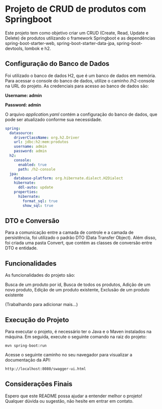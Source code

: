 # Projeto de CRUD de produtos com Springboot

Este projeto tem como objetivo criar um CRUD (Create, Read, Update e Delete) de produtos utilizando o framework Springboot e as dependências spring-boot-starter-web, spring-boot-starter-data-jpa, spring-boot-devtools, lombok e h2.

## Configuração do Banco de Dados
Foi utilizado o banco de dados H2, que é um banco de dados em memória. Para acessar o console do banco de dados, utilize o caminho /h2-console na URL do projeto. As credenciais para acesso ao banco de dados são:

**Username: admin**

**Password: admin**

O arquivo *application.yaml* contém a configuração do banco de dados, que pode ser atualizado conforme sua necessidade.

```yaml
spring:
  datasource:
    driverClassName: org.h2.Driver
    url: jdbc:h2:mem:produtos
    username: admin
    password: admin
  h2:
    console:
      enabled: true
      path: /h2-console
  jpa:
    database-platform: org.hibernate.dialect.H2Dialect
    hibernate:
      ddl-auto: update
    properties:
      hibernate:
        format_sql: true
        show_sql: true 
```

## DTO e Conversão
Para a comunicação entre a camada de controle e a camada de persistência, foi utilizado o padrão DTO (Data Transfer Object). Além disso, foi criada uma pasta Convert, que contém as classes de conversão entre DTO e entidade.

## Funcionalidades
As funcionalidades do projeto são:

Busca de um produto por id,
Busca de todos os produtos,
Adição de um novo produto,
Edição de um produto existente,
Exclusão de um produto existente

(Trabalhando para adicionar mais...)


## Execução do Projeto
Para executar o projeto, é necessário ter o Java e o Maven instalados na máquina. Em seguida, execute o seguinte comando na raiz do projeto:

```arduino
mvn spring-boot:run
```
Acesse o seguinte caminho no seu navegador para visualizar a documentação da API:


```bash
http://localhost:8080/swagger-ui.html
```

## Considerações Finais
Espero que este README possa ajudar a entender melhor o projeto! Qualquer dúvida ou sugestão, não hesite em entrar em contato.
